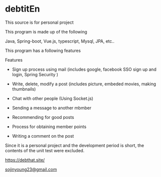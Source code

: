 # debtitEn

This source is for personal project

This program is made up of the following

Java, Spring-boot, Vue.js, typescript, Mysql, JPA, etc..

This program has a following features

Features

 - Sign up process using mail (includes google, facebook SSO sign up and login, Spring Security )

 - Write, delete, modify a post (includes picture, embeded movies, making thumbnails)

 - Chat with other people (Using Socket.js)

 - Sending a message to another mbmber

 - Recommending for good posts

 - Process for obtaining member points

 - Writing a comment on the post

Since it is a personal project and the development period is short, the contents of the unit test were excluded.


https://debthat.site/

sojinyoung23@gmail.com
